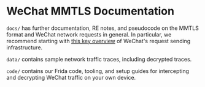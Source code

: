 WeChat MMTLS Documentation
===

`docs/` has further documentation, RE notes, and pseudocode on the MMTLS format and WeChat network requests in general. In particular, we recommend starting with [this key overview](docs/networking-components/README.md) of WeChat's request sending infrastructure.

`data/` contains sample network traffic traces, including decrypted traces.

`code/` contains our Frida code, tooling, and setup guides for intercepting and decrypting WeChat
traffic on your own device.


